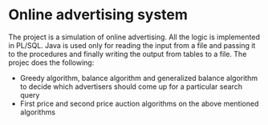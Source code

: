 Online advertising system
=======

The project is a simulation of online advertising. All the logic is implemented in PL/SQL. Java 
is used only for reading the input from a file and passing it to the procedures and finally writing 
the output from tables to a file. The projec does the following:

- Greedy algorithm, balance algorithm and generalized balance algorithm to decide 
  which advertisers should come up for a particular search query
- First price and second price auction algorithms on the above mentioned algorithms
